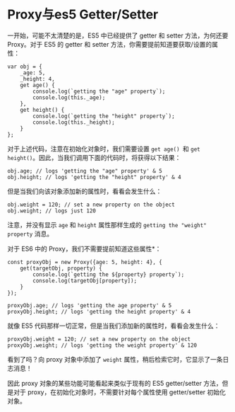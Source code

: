 # Proxy与es5 Getter/Setter
一开始，可能不太清楚的是，ES5 中已经提供了 getter 和 setter 方法，为何还要 Proxy。对于 ES5 的 getter 和 setter 方法，你需要提前知道要获取/设置的属性：

```
var obj = {
    _age: 5,
    _height: 4,
    get age() {
        console.log(`getting the "age" property`);
        console.log(this._age);
    },
    get height() {
        console.log(`getting the "height" property`);
        console.log(this._height);
    }
};
```

对于上述代码，注意在初始化对象时，我们需要设置 `get age() `和 `get height()`。因此，当我们调用下面的代码时，将获得以下结果：

```
obj.age; // logs 'getting the "age" property' & 5
obj.height; // logs 'getting the "height" property' & 4
```

但是当我们向该对象添加新的属性时，看看会发生什么：

```
obj.weight = 120; // set a new property on the object
obj.weight; // logs just 120
```

注意，并没有显示 `age` 和 `height` 属性那样生成的 `getting the "weight" property` 消息。

对于 ES6 中的 Proxy，我们不需要提前知道这些属性*：

```
const proxyObj = new Proxy({age: 5, height: 4}, {
    get(targetObj, property) {
        console.log(`getting the ${property} property`);
        console.log(targetObj[property]);
    }
});

proxyObj.age; // logs 'getting the age property' & 5
proxyObj.height; // logs 'getting the height property' & 4
```

就像 ES5 代码那样一切正常，但是当我们添加新的属性时，看看会发生什么：

```
proxyObj.weight = 120; // set a new property on the object
proxyObj.weight; // logs 'getting the weight property' & 120
```

看到了吗？向 proxy 对象中添加了 `weight` 属性，稍后检索它时，它显示了一条日志消息！

因此 proxy 对象的某些功能可能看起来类似于现有的 ES5 getter/setter 方法，但是对于 proxy，在初始化对象时，不需要针对每个属性使用 getter/setter 初始化对象。
